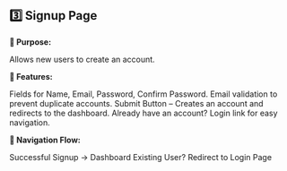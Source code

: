 ## 3️⃣ Signup Page
**🔹 Purpose:**

Allows new users to create an account.

**🔹 Features:**

Fields for Name, Email, Password, Confirm Password.
Email validation to prevent duplicate accounts.
Submit Button – Creates an account and redirects to the dashboard.
Already have an account? Login link for easy navigation.

**🔹 Navigation Flow:**

Successful Signup → Dashboard
Existing User? Redirect to Login Page